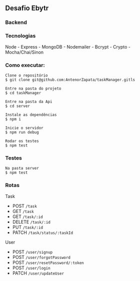 ## Desafio Ebytr

### Backend

### Tecnologias

Node - Express - MongoDB - Nodemailer - Bcrypt - Crypto - Mocha/Chai/Sinon

### Como executar:

    Clone o repositório
    $ git clone git@github.com:AntenorZapata/taskManager.gitls    

    Entre na pasta do projeto
    $ cd taskManager
    
    Entre na pasta da Api
    $ cd server
    
    Instale as dependências    
    $ npm i

    Inicie o servidor
    $ npm run debug
    
    Rodar os testes
    $ npm test
    
### Testes
    Na pasta server
    $ npm test
   
### Rotas

  Task
  - POST `/task` 
  - GET `/task`
  - GET `/task/:id`
  - DELETE `/task/:id` 
  - PUT `/task/:id`
  - PATCH `/task/status/:taskId`
  
  User
  - POST `/user/signup`
  - POST `/user/forgotPassword`
  - POST `/user/resetPassword/:token`
  - POST `/user/login`
  - PATCH `/user/updateUser`
    


